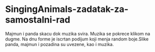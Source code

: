 # SingingAnimals-zadatak-za-samostalni-rad
Majmun i panda skacu dok muzika svira. Muzika se pokrece klikom na dugme. Na dnu forme je iscrtan podijum koji menja random boje.Slike panda, majmun i pozadina su uvezene, kao i muzika.
